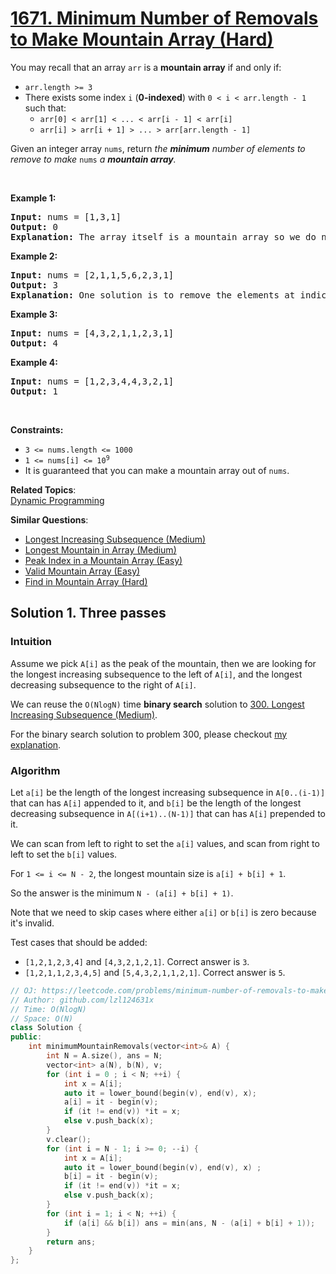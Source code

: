 # [1671. Minimum Number of Removals to Make Mountain Array (Hard)](https://leetcode.com/problems/minimum-number-of-removals-to-make-mountain-array/)

<p>You may recall that an array <code>arr</code> is a <strong>mountain array</strong> if and only if:</p>

<ul>
	<li><code>arr.length &gt;= 3</code></li>
	<li>There exists some index <code>i</code> (<strong>0-indexed</strong>) with <code>0 &lt; i &lt; arr.length - 1</code> such that:
	<ul>
		<li><code>arr[0] &lt; arr[1] &lt; ... &lt; arr[i - 1] &lt; arr[i]</code></li>
		<li><code>arr[i] &gt; arr[i + 1] &gt; ... &gt; arr[arr.length - 1]</code></li>
	</ul>
	</li>
</ul>

<p>Given an integer array <code>nums</code>​​​, return <em>the <strong>minimum</strong> number of elements to remove to make </em><code>nums<em>​​​</em></code><em> </em><em>a <strong>mountain array</strong>.</em></p>

<p>&nbsp;</p>
<p><strong>Example 1:</strong></p>

<pre><strong>Input:</strong> nums = [1,3,1]
<strong>Output:</strong> 0
<strong>Explanation:</strong> The array itself is a mountain array so we do not need to remove any elements.
</pre>

<p><strong>Example 2:</strong></p>

<pre><strong>Input:</strong> nums = [2,1,1,5,6,2,3,1]
<strong>Output:</strong> 3
<strong>Explanation:</strong> One solution is to remove the elements at indices 0, 1, and 5, making the array nums = [1,5,6,3,1].
</pre>

<p><strong>Example 3:</strong></p>

<pre><strong>Input:</strong> nums = [4,3,2,1,1,2,3,1]
<strong>Output:</strong> 4
</pre>

<p><strong>Example 4:</strong></p>

<pre><strong>Input:</strong> nums = [1,2,3,4,4,3,2,1]
<strong>Output:</strong> 1
</pre>

<p>&nbsp;</p>
<p><strong>Constraints:</strong></p>

<ul>
	<li><code>3 &lt;= nums.length &lt;= 1000</code></li>
	<li><code>1 &lt;= nums[i] &lt;= 10<sup>9</sup></code></li>
	<li>It is guaranteed that you can make a mountain array out of <code>nums</code>.</li>
</ul>


**Related Topics**:  
[Dynamic Programming](https://leetcode.com/tag/dynamic-programming/)

**Similar Questions**:
* [Longest Increasing Subsequence (Medium)](https://leetcode.com/problems/longest-increasing-subsequence/)
* [Longest Mountain in Array (Medium)](https://leetcode.com/problems/longest-mountain-in-array/)
* [Peak Index in a Mountain Array (Easy)](https://leetcode.com/problems/peak-index-in-a-mountain-array/)
* [Valid Mountain Array (Easy)](https://leetcode.com/problems/valid-mountain-array/)
* [Find in Mountain Array (Hard)](https://leetcode.com/problems/find-in-mountain-array/)

## Solution 1. Three passes

### Intuition

Assume we pick `A[i]` as the peak of the mountain, then we are looking for the longest increasing subsequence to the left of `A[i]`, and the longest decreasing subsequence to the right of `A[i]`.

We can reuse the `O(NlogN)` time **binary search** solution to [300. Longest Increasing Subsequence (Medium)](https://leetcode.com/problems/longest-increasing-subsequence/).

For the binary search solution to problem 300, please checkout [my explanation](../300.%20Longest%20Increasing%20Subsequence).

### Algorithm

Let `a[i]` be the length of the longest increasing subsequence in `A[0..(i-1)]` that can has `A[i]` appended to it, and `b[i]` be the length of the longest decreasing subsequence in `A[(i+1)..(N-1)]` that can has `A[i]` prepended to it.

We can scan from left to right to set the `a[i]` values, and scan from right to left to set the `b[i]` values.

For `1 <= i <= N - 2`, the longest mountain size is `a[i] + b[i] + 1`.

So the answer is the minimum `N - (a[i] + b[i] + 1)`.

Note that we need to skip cases where either `a[i]` or `b[i]` is zero because it's invalid.

Test cases that should be added:
* `[1,2,1,2,3,4]` and `[4,3,2,1,2,1]`. Correct answer is `3`.
* `[1,2,1,1,2,3,4,5]` and `[5,4,3,2,1,1,2,1]`. Correct answer is `5`.

```cpp
// OJ: https://leetcode.com/problems/minimum-number-of-removals-to-make-mountain-array/
// Author: github.com/lzl124631x
// Time: O(NlogN)
// Space: O(N)
class Solution {
public:
    int minimumMountainRemovals(vector<int>& A) {
        int N = A.size(), ans = N;
        vector<int> a(N), b(N), v;
        for (int i = 0 ; i < N; ++i) {
            int x = A[i];
            auto it = lower_bound(begin(v), end(v), x);
            a[i] = it - begin(v);
            if (it != end(v)) *it = x;
            else v.push_back(x);
        }
        v.clear();
        for (int i = N - 1; i >= 0; --i) {
            int x = A[i];
            auto it = lower_bound(begin(v), end(v), x) ;
            b[i] = it - begin(v); 
            if (it != end(v)) *it = x;
            else v.push_back(x);
        }
        for (int i = 1; i < N; ++i) {
            if (a[i] && b[i]) ans = min(ans, N - (a[i] + b[i] + 1));
        }
        return ans;
    }
};
```